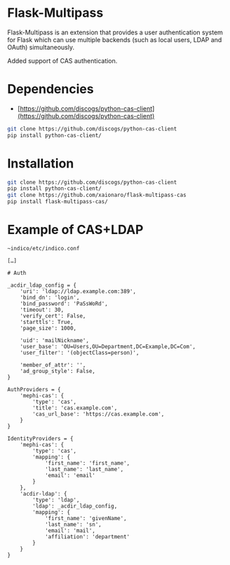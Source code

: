 Flask-Multipass
===============

Flask-Multipass is an extension that provides a user authentication
system for Flask which can use multiple backends (such as local users,
LDAP and OAuth) simultaneously.

Added support of CAS authentication.

Dependencies
============

* [https://github.com/discogs/python-cas-client](https://github.com/discogs/python-cas-client)

```sh
git clone https://github.com/discogs/python-cas-client
pip install python-cas-client/
```

Installation
============

```sh
git clone https://github.com/discogs/python-cas-client
pip install python-cas-client/
git clone https://github.com/xaionaro/flask-multipass-cas
pip install flask-multipass-cas/
```

Example of CAS+LDAP
===================

`~indico/etc/indico.conf`

```
[…]

# Auth

_acdir_ldap_config = {
    'uri': 'ldap://ldap.example.com:389',
    'bind_dn': 'login',
    'bind_password': 'PaSsWoRd',
    'timeout': 30,
    'verify_cert': False,
    'starttls': True,
    'page_size': 1000,

    'uid': 'mailNickname',
    'user_base': 'OU=Users,OU=Department,DC=Example,DC=Com',
    'user_filter': '(objectClass=person)',

    'member_of_attr': '',
    'ad_group_style': False,
}

AuthProviders = {
    'mephi-cas': {
        'type': 'cas',
        'title': 'cas.example.com',
        'cas_url_base': 'https://cas.example.com',
    }
}

IdentityProviders = {
    'mephi-cas': {
        'type': 'cas',
        'mapping': {
            'first_name': 'first_name',
            'last_name': 'last_name',
            'email': 'email'
        }
    },
    'acdir-ldap': {
        'type': 'ldap',
        'ldap': _acdir_ldap_config,
        'mapping': {
            'first_name': 'givenName',
            'last_name': 'sn',
            'email': 'mail',
            'affiliation': 'department'
        }
    }
}
```

